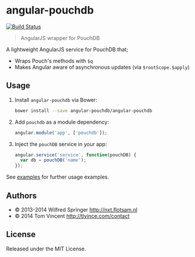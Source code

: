 # angular-pouchdb

[![Build Status][travis-image]][travis-url]

> AngularJS wrapper for PouchDB

A lightweight AngularJS service for PouchDB that;

* Wraps Pouch's methods with `$q`
* Makes Angular aware of asynchronous updates (via `$rootScope.$apply`)

[travis-image]: https://travis-ci.org/angular-pouchdb/angular-pouchdb.svg
[travis-url]: https://travis-ci.org/angular-pouchdb/angular-pouchdb

## Usage

1. Install `angular-pouchdb` via Bower:

    ```bash
    bower install --save angular-pouchdb/angular-pouchdb
    ```

2. Add `pouchdb` as a module dependency:

    ```js
    angular.module('app', ['pouchdb']);
    ```

3. Inject the `pouchDB` service in your app:

    ```js
    angular.service('service', function(pouchDB) {
      var db = pouchDB('name');
    });
    ```

See [examples](examples) for further usage examples.

## Authors

* © 2013-2014 Wilfred Springer <http://nxt.flotsam.nl>
* © 2014 Tom Vincent <http://tlvince.com/contact>

## License

Released under the MIT License.
